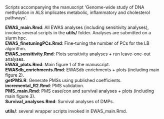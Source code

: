 Scripts accompanying the manuscript 'Genome-wide study of DNA methylation in ALS implicates metabolic, inflammatory and cholesterol pathways'.  

**EWAS_main.Rmd**: All EWAS analyses (including sensitivity analyses), invokes several scripts in the **utils/** folder. 
Analyses are submitted on a slurm hpc.  
**EWAS_finetuningPCs.Rmd**: Fine-tuning the number of PCs for the LB algorithm.  
**EWAS_sensitivity.Rmd**: Plots sensitivity analyses + run leave-one-out analyses.  
**EWAS_plots.Rmd**: Main figure 1 of the manuscript.  
**EWASdb_enrichments.Rmd**: EWASdb enrichments + plots (including main figure 2).  
**getPMS.R**: Generate PMSs using published coefficients.  
**incremental_R2.Rmd**: PMS validation.  
**PMS_main.Rmd**: PMS case/con and survival analyses + plots (including main figure 3).  
**Survival_analyses.Rmd**: Survival analyses of DMPs.  

**utils/**: several wrapper scripts invoked in EWAS_main.Rmd.
